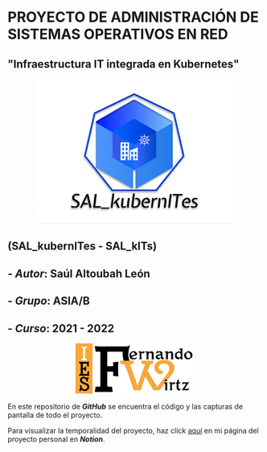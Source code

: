 # PROYECTO DE ADMINISTRACIÓN DE SISTEMAS OPERATIVOS EN RED

## "Infraestructura IT integrada en Kubernetes"

<p align="center">
  <img src="/SAL_kubernITes_logo.png">
</p>

## (SAL_kubernITes - SAL_kITs)

## - **_Autor_**: Saúl Altoubah León

## - **_Grupo_**: ASIA/B

## - **_Curso_**: 2021 - 2022

<p align="center">
  <img src="/ies_fernando_wirtz_logo.png">
</p>

En este repositorio de **_GitHub_** se encuentra el código y las capturas de pantalla de todo el proyecto.

Para visualizar la temporalidad del proyecto, haz click [aquí](https://aware-mirror-1cd.notion.site/PROYECTO-ASIR-IES-FERNANDO-WIRTZ-50b662a3fba94430b08b6ef92782dfbb) en mi página del proyecto personal en **_Notion_**.
